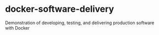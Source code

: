 # docker-software-delivery
Demonstration of developing, testing, and delivering production software with Docker
